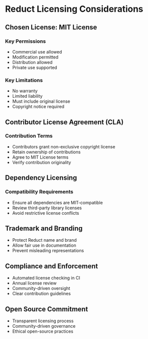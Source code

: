 # Reduct Licensing Considerations

## Chosen License: MIT License

### Key Permissions
- Commercial use allowed
- Modification permitted
- Distribution allowed
- Private use supported

### Key Limitations
- No warranty
- Limited liability
- Must include original license
- Copyright notice required

## Contributor License Agreement (CLA)
### Contribution Terms
- Contributors grant non-exclusive copyright license
- Retain ownership of contributions
- Agree to MIT License terms
- Verify contribution originality

## Dependency Licensing
### Compatibility Requirements
- Ensure all dependencies are MIT-compatible
- Review third-party library licenses
- Avoid restrictive license conflicts

## Trademark and Branding
- Protect Reduct name and brand
- Allow fair use in documentation
- Prevent misleading representations

## Compliance and Enforcement
- Automated license checking in CI
- Annual license review
- Community-driven oversight
- Clear contribution guidelines

## Open Source Commitment
- Transparent licensing process
- Community-driven governance
- Ethical open-source practices